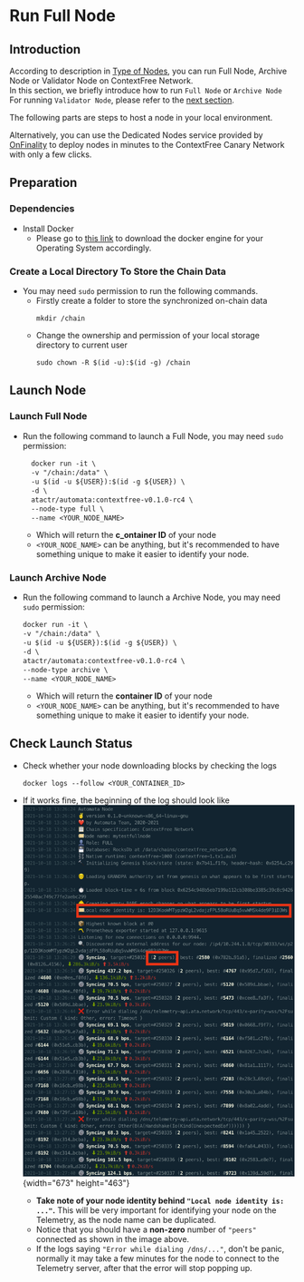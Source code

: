 # Run Full Node
## Introduction
According to description in [Type of Nodes](./node-type.md), you can run Full Node, Archive Node or Validator Node on ContextFree Network.<br>
In this section, we briefly introduce how to run `Full Node` or `Archive Node`<br>
For running `Validator Node`, please refer to the [next section](./run-validator.md).

The following parts are steps to host a node in your local environment.

Alternatively, you can use the Dedicated Nodes service provided by [OnFinality](https://app.onfinality.io/) to deploy nodes in minutes to the ContextFree Canary Network with only a few clicks.

## Preparation
### Dependencies
- Install Docker
  - Please go to [this link](https://docs.docker.com/get-docker/) to download the docker engine for your Operating System accordingly.
### Create a Local Directory To Store the Chain Data
- You may need `sudo` permission to run the following commands.
  - Firstly create a folder to store the synchronized on-chain data
    ```
    mkdir /chain
    ```
  - Change the ownership and permission of your local storage directory to current user
    ```
    sudo chown -R $(id -u):$(id -g) /chain
    ```
## Launch Node
### Launch Full Node
- Run the following command to launch a Full Node, you may need `sudo` permission:
  ```
    docker run -it \
    -v "/chain:/data" \
    -u $(id -u ${USER}):$(id -g ${USER}) \
    -d \
    atactr/automata:contextfree-v0.1.0-rc4 \
    --node-type full \
    --name <YOUR_NODE_NAME>
  ```
  - Which will return the **c_ontainer ID** of your node
  - `<YOUR_NODE_NAME>` can be anything, but it's recommended to have something unique to make it easier to identify your node.

### Launch Archive Node
- Run the following command to launch a Archive Node, you may need `sudo` permission:
    ```
    docker run -it \
    -v "/chain:/data" \
    -u $(id -u ${USER}):$(id -g ${USER}) \
    -d \
    atactr/automata:contextfree-v0.1.0-rc4 \
    --node-type archive \
    --name <YOUR_NODE_NAME>
    ```
  - Which will return the **container ID** of your node
  - `<YOUR_NODE_NAME>` can be anything, but it's recommended to have something unique to make it easier to identify your node.

## Check Launch Status
- Check whether your node downloading blocks by checking the logs
  ```
  docker logs --follow <YOUR_CONTAINER_ID>
  ```
- If it works fine, the beginning of the log should look like<br>
![](../../assets/canaryimg/node_logs_2.png){width="673" height="463"}<br>

  - **Take note of your node identity behind `"Local node identity is: ..."`.** This will be very important for identifying your node on the Telemetry, as the node name can be duplicated.
  - Notice that you should have a **non-zero** number of `"peers"` connected as shown in the image above.
  - If the logs saying `"Error while dialing /dns/..."`, don't be panic, normally it may take a few minutes for the node to connect to the Telemetry server, after that the error will stop popping up.
